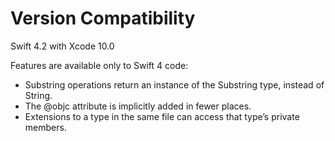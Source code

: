 # Version Compatibility

Swift 4.2 with Xcode 10.0

Features are available only to Swift 4 code:

* Substring operations return an instance of the Substring type, instead of String.
* The @objc attribute is implicitly added in fewer places.
* Extensions to a type in the same file can access that type’s private members.
